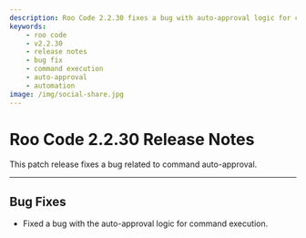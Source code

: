 ```yaml
---
description: Roo Code 2.2.30 fixes a bug with auto-approval logic for command execution, ensuring reliable automated workflows.
keywords:
    - roo code
    - v2.2.30
    - release notes
    - bug fix
    - command execution
    - auto-approval
    - automation
image: /img/social-share.jpg
---
```


# Roo Code 2.2.30 Release Notes

This patch release fixes a bug related to command auto-approval.

---

## Bug Fixes

- Fixed a bug with the auto-approval logic for command execution.
